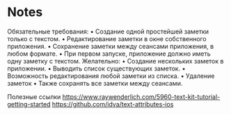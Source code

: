 # Notes
Обязательные требования:
• Создание одной простейшей заметки только с текстом.
• Редактирование заметки в окне собственного приложения.
• Сохранение заметки между сеансами приложения, в любом формате.
• При первом запуске, приложение должно иметь одну заметку с текстом.
Желательно:
• Создание нескольких заметок в приложении.
• Выводить список существующих заметок.
• Возможность редактирования любой заметки из списка.
• Удаление заметок
• Также сохранять все заметки между сеансами.

Полезные ссылки
https://www.raywenderlich.com/5960-text-kit-tutorial-getting-started
https://github.com/idva/text-attributes-ios
